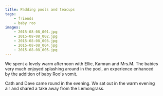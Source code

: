 ```yaml
---
title: Padding pools and teacups
tags:
    - friends
    - baby roo
images:
    - 2015-08-08_001.jpg
    - 2015-08-08_002.jpg
    - 2015-08-08_003.jpg
    - 2015-08-08_004.jpg
    - 2015-08-08_005.jpg
---
```


We spent a lovely warm afternoon with Ellie, Kamran and Mrs.M. The babies very much enjoyed splashing around in the pool, an experience enhanced by the addition of baby Roo's vomit. 

Cath and Dave came round in the evening. We sat out in the warm evening air and shared a take away from the Lemongrass.